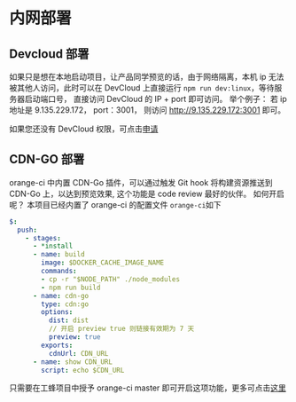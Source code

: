 # 内网部署

## Devcloud 部署

如果只是想在本地启动项目，让产品同学预览的话，由于网络隔离，本机 ip 无法被其他人访问，此时可以在 DevCloud 上直接运行 `npm run dev:linux`，等待服务器启动端口号， 直接访问
DevCloud 的 IP + port 即可访问。
举个例子：
若 ip 地址是 9.135.229.172， port：3001， 则访问 http://9.135.229.172:3001 即可。

如果您还没有 DevCloud 权限，可点击[申请](http://devcloud.woa.com/#!/cvm/cvm_man?page=1&size=10)

## CDN-GO 部署

orange-ci 中内置 CDN-Go 插件，可以通过触发 Git hook 将构建资源推送到 CDN-Go 上，以达到预览效果, 这个功能是 code review 最好的伙伴。
如何开启呢？ 本项目已经内置了 orange-ci 的配置文件 `orange-ci`如下

```yml
$:
  push:
    - stages:
      - *install
      - name: build
        image: $DOCKER_CACHE_IMAGE_NAME
        commands:
        - cp -r "$NODE_PATH" ./node_modules
        - npm run build
      - name: cdn-go
        type: cdn:go
        options:
          dist: dist
          // 开启 preview true 则链接有效期为 7 天
          preview: true
        exports:
          cdnUrl: CDN_URL
      - name: show CDN_URL
        script: echo $CDN_URL
```

只需要在工蜂项目中授予 orange-ci master 即可开启这项功能，更多可点击[这里](http://docs.orange-ci.oa.com/quick-start.html)
